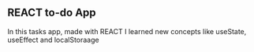## REACT to-do App  

In this tasks app, made with REACT I learned new concepts like useState, useEffect and localStoraage  
